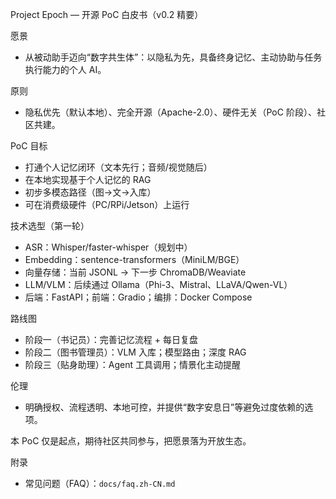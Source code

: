 Project Epoch — 开源 PoC 白皮书（v0.2 精要）

愿景
- 从被动助手迈向“数字共生体”：以隐私为先，具备终身记忆、主动协助与任务执行能力的个人 AI。

原则
- 隐私优先（默认本地）、完全开源（Apache-2.0）、硬件无关（PoC 阶段）、社区共建。

PoC 目标
- 打通个人记忆闭环（文本先行；音频/视觉随后）
- 在本地实现基于个人记忆的 RAG
- 初步多模态路径（图→文→入库）
- 可在消费级硬件（PC/RPi/Jetson）上运行

技术选型（第一轮）
- ASR：Whisper/faster-whisper（规划中）
- Embedding：sentence-transformers（MiniLM/BGE）
- 向量存储：当前 JSONL → 下一步 ChromaDB/Weaviate
- LLM/VLM：后续通过 Ollama（Phi-3、Mistral、LLaVA/Qwen-VL）
- 后端：FastAPI；前端：Gradio；编排：Docker Compose

路线图
- 阶段一（书记员）：完善记忆流程 + 每日复盘
- 阶段二（图书管理员）：VLM 入库；模型路由；深度 RAG
- 阶段三（贴身助理）：Agent 工具调用；情景化主动提醒

伦理
- 明确授权、流程透明、本地可控，并提供“数字安息日”等避免过度依赖的选项。

本 PoC 仅是起点，期待社区共同参与，把愿景落为开放生态。

附录
- 常见问题（FAQ）：`docs/faq.zh-CN.md`
